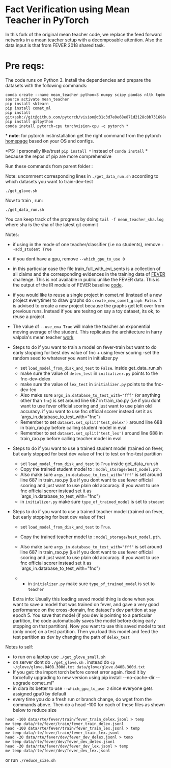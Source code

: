  
# Fact Verification using Mean Teacher in PyTorch

In this fork of the original mean teacher code, we replace the feed forward networks in a mean teacher setup with 
 a decomposable attention. Also the data input is that from FEVER 2018 shared task.
 
# Pre reqs:
 
 The code runs on Python 3. Install the dependencies and prepare the datasets with the following commands:

```
conda create --name mean_teacher python=3 numpy scipy pandas nltk tqdm
source activate mean_teacher
pip install sklearn
pip install comet_ml
pip install git+ssh://git@github.com/pytorch/vision@c31c3d7e0e68e871d2128c8b731698ed3b11b119
pip install gitpython
conda install pytorch-cpu torchvision-cpu -c pytorch *
```
\* **note**: for pytorch instinstallation get the right command from the pytorch [homepage](https://pytorch.org/) based on your OS and configs.

*PS: I personally like/trust `pip install *` instead of `conda install` * because the repos of pip are more comprehensive



Run these commands from parent folder :

Note: uncomment corresponding lines in `./get_data_run.sh` according to which datasets you want to train-dev-test

```
./get_glove.sh
```

Now to train , run:

```
./get_data_run.sh
```
You can keep track of the progress by doing `tail -f mean_teacher_sha.log` where sha is the sha of the latest git commit

Notes: 
- if using in the mode of one teacher/classifier (i.e no students), remove `--add_student True`
- if you dont have a gpu, remove `--which_gpu_to_use 0`
- in this particular case the file train_full_with_evi_sents is a collection of all claims and the corresponding
 evidences in the training data of [FEVER](http://fever.ai/) challenge. This is not available in public unlike the FEVER data. 
 This is the output of the IR module of FEVER baseline [code](http://fever.ai/task.html).
- if you would like to reuse a single project in comet.ml (instead of a new project everytime)
 to draw graphs do  `create_new_comet_graph False`. It is advised to create a new project because the graphs get left over from previous runs. Instead if you are tesitng on say a toy dataset, its ok, to reuse a project.
- The value of `--use_ema True` will make the teacher an exponential moving average of the student. This replicates the architecture in harry valpola's mean teacher [work](https://papers.nips.cc/paper/6719-mean-teachers-are-better-role-models-weight-averaged-consistency-targets-improve-semi-supervised-deep-learning-results.pdf)


- Steps to do if you want to train a model on fever-train but want to do early  stopping for best dev value of fnc + using fever scoring
    -set the random seed to whatever you want in initializer.py
    - set `load_model_from_disk_and_test` to `False`.   inside get_data_run.sh
    - make sure the value of `delex_test` in `initializer.py` points to the fnc-dev-delex
    - make sure the value of `lex_test` in `initializer.py` points to the fnc-dev-lex
    - Also make sure `args_in.database_to_test_with="fff"` (or anything other than `fnc`) is set around line 687 in train_rao.py
     (i.e if you dont want to use fever official scoring
    and just want to use plain old accuracy. if you want to use fnc official scorer instead set it as `args_in.database_to_test_with="fnc")
    - Remember to set `dataset.set_split('test_delex')` around line 688 in train_rao.py before calling student model in eval
    - Remember to set `dataset.set_split('test_lex')` around line 688 in train_rao.py before calling teacher model in eval


- Steps to do if you want to use a trained student model (trained on fever, but early stopped for best dev value of fnc) to test on fnc-test partition
    - set `load_model_from_disk_and_test` to `True` inside get_data_run.sh
    - Copy the trained student model to :  `model_storage/best_model.pth`. 
    - Also make sure `args_in.database_to_test_with="fff"` is set around line 687 in train_rao.py (i.e if you dont want to use fever official scoring
    and just want to use plain old accuracy. if you want to use fnc official scorer instead set it as `args_in.database_to_test_with="fnc")
    - in `initializer.py` make sure `type_of_trained_model` is set to `student`
    
- Steps to do if you want to use a trained teacher model (trained on fever, but early stopping for best dev value of fnc)

    - set `load_model_from_disk_and_test` to `True`. 
    - Copy the trained teacher model to :  `model_storage/best_model.pth`. 
 
    - Also make sure `args_in.database_to_test_with="fff"` is set around line 687 in train_rao.py (i.e if you dont want to use fever official scoring
    and just want to use plain old accuracy. if you want to use fnc official scorer instead set it as `args_in.database_to_test_with="fnc")
    - - in `initializer.py` make sure `type_of_trained_model` is set to `teacher`
    

   Extra info:  Usually this loading saved model
thing is done when you want to save a model that was trained on fever, and gave a very good performance on the cross-domain, fnc dataset's dev partition at say epoch 5. You save that model (if you dev is pointing to a particular partition, the code automatically saves the model before 
doing early stopping on that partition). Now you want to use this saved model to test (only once) on a test partition. Then you load this model and feed the test partition as dev by changing the path of `delex_test`  


Notes to self:
- to run on a laptop use `./get_glove_small.sh`
- on server dont do `./get_glove.sh` . instead do `cp ~/glove/glove.840B.300d.txt data/glove/glove.840B.300d.txt` 
- If you get: the import torch before comet error again. fixed it by forcefully upgrading to new version using pip install --no-cache-dir --upgrade comet_ml"
- in clara its better to use `--which_gpu_to_use 2` since everyone gets assigned gpu0 by default
- every time you do a fresh run or branch change, do wget from the commands above. Then do a head -100 for each of these files as shown below to reduce size
```
head -100 data/rte/fever/train/fever_train_delex.jsonl > temp
mv temp data/rte/fever/train/fever_train_delex.jsonl
head -100 data/rte/fever/train/fever_train_lex.jsonl > temp
mv temp data/rte/fever/train/fever_train_lex.jsonl
head -20 data/rte/fever/dev/fever_dev_delex.jsonl > temp
mv temp data/rte/fever/dev/fever_dev_delex.jsonl
head -20 data/rte/fever/dev/fever_dev_lex.jsonl > temp
mv temp data/rte/fever/dev/fever_dev_lex.jsonl

```

or run `./reduce_size.sh`
